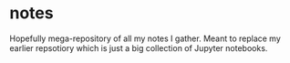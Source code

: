 # notes
Hopefully mega-repository of all my notes I gather.  Meant to replace my earlier repsotiory which is just a big collection of Jupyter notebooks.

